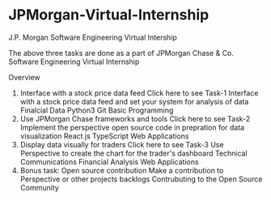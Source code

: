 # JPMorgan-Virtual-Internship
J.P. Morgan Software Engineering Virtual Intership

The above three tasks are done as a part of JPMorgan Chase & Co. Software Engineering Virtual Internship

Overview
1. Interface with a stock price data feed Click here to see 
Task-1
Interface with a stock price data feed and set your system for analysis of data
Finalcial Data
Python3
Git
Basic Programming
2. Use JPMorgan Chase frameworks and tools Click here to see
Task-2
Implement the perspective open source code in prepration for data visualization
React js
TypeScript
Web Applications
3. Display data visually for traders Click here to see 
Task-3
Use Perspective to create the chart for the trader's dashboard
Technical Communications
Financial Analysis
Web Applications
4. Bonus task: Open source contribution
Make a contribution to Perspective or other projects backlogs
Contrubuting to the Open Source Community
